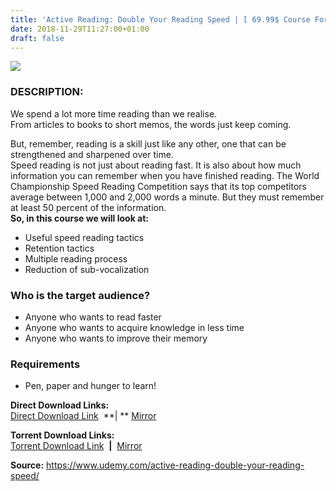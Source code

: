 ```yaml
---
title: 'Active Reading: Double Your Reading Speed | [ 69.99$ Course For Free ]'
date: 2018-11-29T11:27:00+01:00
draft: false
---
```


[![](https://1.bp.blogspot.com/-A_S9S60X_FA/W_-7sPq9wLI/AAAAAAAAAQI/cuhJAssNCC0VLt7LeMYPKuW8Dk735mdNwCLcBGAs/s640/Active-Reading-Double-Your-Reading-Speed.jpg)](https://1.bp.blogspot.com/-A_S9S60X_FA/W_-7sPq9wLI/AAAAAAAAAQI/cuhJAssNCC0VLt7LeMYPKuW8Dk735mdNwCLcBGAs/s1600/Active-Reading-Double-Your-Reading-Speed.jpg)

  
  

### DESCRIPTION:

We spend a lot more time reading than we realise.  
From articles to books to short memos, the words just keep coming.  

But, remember, reading is a skill just like any other, one that can be strengthened and sharpened over time.  
Speed reading is not just about reading fast. It is also about how much information you can remember when you have finished reading. The World Championship Speed Reading Competition says that its top competitors average between 1,000 and 2,000 words a minute. But they must remember at least 50 percent of the information.  
**So, in this course we will look at:**  

*   Useful speed reading tactics
*   Retention tactics
*   Multiple reading process
*   Reduction of sub-vocalization

### Who is the target audience?

*   Anyone who wants to read faster
*   Anyone who wants to acquire knowledge in less time
*   Anyone who wants to improve their memory

### Requirements

*   Pen, paper and hunger to learn!

  
**Direct Download Links:**  
[Direct  Download Link](http://turboagram.com/18521555/active-reading-double-link1)  **| ** [Mirror](http://turboagram.com/18521555/active-reading-double-link2)  
  
**Torrent Download Links:**  
[Torrent Download Link](http://turboagram.com/18521555/active-reading-double-torrentlink1)  **|**  [Mirror](http://turboagram.com/18521555/active-reading-double-torrentlink2)  
  
**Source:** https://www.udemy.com/active-reading-double-your-reading-speed/